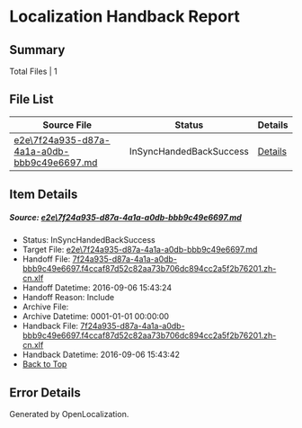 # <a name='report-top'></a> Localization Handback Report

## Summary
 Total Files | 1

## File List
 Source File | Status | Details 
 ----------- | ------ | ------- 
 [e2e\7f24a935-d87a-4a1a-a0db-bbb9c49e6697.md](https://github.com/OpenLocalizationTestOrg/ol-test0/blob/bffdee621d242ac03bfc447b9a4e016322eb445a/e2e/7f24a935-d87a-4a1a-a0db-bbb9c49e6697.md) | InSyncHandedBackSuccess | [Details](#9625d9bf9861e69e7298218f56d7faefcc07df4b1)

## Item Details
##### <a name='9625d9bf9861e69e7298218f56d7faefcc07df4b1'></a> Source: [e2e\7f24a935-d87a-4a1a-a0db-bbb9c49e6697.md](https://github.com/OpenLocalizationTestOrg/ol-test0/blob/bffdee621d242ac03bfc447b9a4e016322eb445a/e2e/7f24a935-d87a-4a1a-a0db-bbb9c49e6697.md)
* Status: InSyncHandedBackSuccess
* Target File: [e2e\7f24a935-d87a-4a1a-a0db-bbb9c49e6697.md](https://github.com/OpenLocalizationTestOrg/ol-test0-zhcn/blob/b6a47d448b0070921929c9e2a9c4b032a54a35d3/e2e/7f24a935-d87a-4a1a-a0db-bbb9c49e6697.md)
* Handoff File: [7f24a935-d87a-4a1a-a0db-bbb9c49e6697.f4ccaf87d52c82aa73b706dc894cc2a5f2b76201.zh-cn.xlf](https://github.com/OpenLocalizationTestOrg/ol-test0-handoff/blob/95d455d62591dc81ec9035e3651cfd93b3d694ff/ol-handoff/OpenLocalizationTestOrg/ol-test0-zhcn/ci/ht/7f24a935-d87a-4a1a-a0db-bbb9c49e6697.f4ccaf87d52c82aa73b706dc894cc2a5f2b76201.zh-cn.xlf)
* Handoff Datetime: 2016-09-06 15:43:24
* Handoff Reason: Include
* Archive File: 
* Archive Datetime: 0001-01-01 00:00:00
* Handback File: [7f24a935-d87a-4a1a-a0db-bbb9c49e6697.f4ccaf87d52c82aa73b706dc894cc2a5f2b76201.zh-cn.xlf](https://github.com/OpenLocalizationTestOrg/ol-test0-handback/blob/8aa7da1e534a0e1bd3675133f0c6fa283e7315e5/ol-handback/OpenLocalizationTestOrg/ol-test0-zhcn/ci/ht/7f24a935-d87a-4a1a-a0db-bbb9c49e6697.f4ccaf87d52c82aa73b706dc894cc2a5f2b76201.zh-cn.xlf)
* Handback Datetime: 2016-09-06 15:43:42
* [Back to Top](#report-top)


## Error Details

Generated by OpenLocalization.
